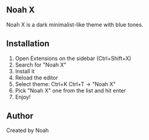 ## Noah X

Noah X is a dark minimalist-like theme with blue tones.

## Installation
1. Open Extensions on the sidebar (Ctrl+Shift+X)
2. Search for "Noah X"
3. Install it
4. Reload the editor
5. Select theme: Ctrl+K Ctrl+T → "Noah X"
6. Pick "Noah X" one from the list and hit enter
7. Enjoy!

## Author
Created by Noah
